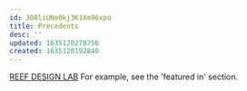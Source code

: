 ```yaml
---
id: 308liUNe0kj3K1Xm96xpo
title: Precedents
desc: ''
updated: 1635120278756
created: 1635120192840
---
```

[REEF DESIGN LAB](https://www.reefdesignlab.com/)
For example, see the 'featured in' section.
